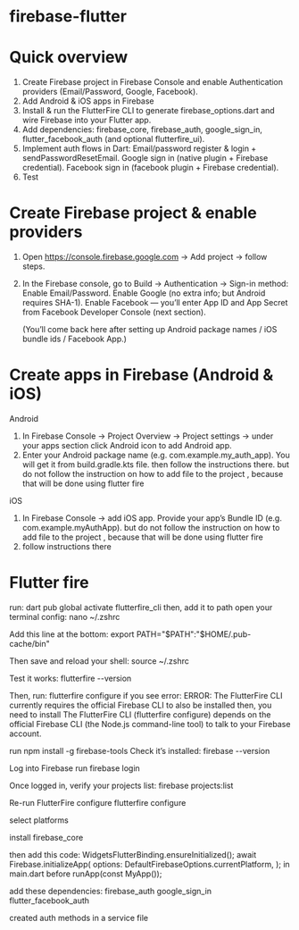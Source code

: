 # firebase-flutter

# Quick overview
1. Create Firebase project in Firebase Console and enable Authentication providers (Email/Password, Google, Facebook).
2. Add Android & iOS apps in Firebase
3. Install & run the FlutterFire CLI to generate firebase_options.dart and wire Firebase into your Flutter app.
4. Add dependencies: firebase_core, firebase_auth, google_sign_in, flutter_facebook_auth (and optional flutterfire_ui).
5. Implement auth flows in Dart:
    Email/password register & login + sendPasswordResetEmail.
    Google sign in (native plugin + Firebase credential).
    Facebook sign in (facebook plugin + Firebase credential).
6. Test

# Create Firebase project & enable providers
1. Open https://console.firebase.google.com
 → Add project → follow steps.
2. In the Firebase console, go to Build → Authentication → Sign-in method:
   Enable Email/Password.
   Enable Google (no extra info; but Android requires SHA-1). 
   Enable Facebook — you’ll enter App ID and App Secret from Facebook Developer Console (next section).

   (You’ll come back here after setting up Android package names / iOS bundle ids / Facebook App.)

# Create apps in Firebase (Android & iOS)
Android
1. In Firebase Console → Project Overview → Project settings → under your apps section click Android icon to add Android app.
2. Enter your Android package name (e.g. com.example.my_auth_app). You will get it from build.gradle.kts file.
then follow the instructions there.
but do not follow the instruction on how to add file to the project , because that will be done using flutter fire

iOS
1. In Firebase Console → add iOS app. Provide your app’s Bundle ID (e.g. com.example.myAuthApp).
but do not follow the instruction on how to add file to the project , because that will be done using flutter fire
2. follow instructions there

# Flutter fire
run: dart pub global activate flutterfire_cli
then, add it to path
open your terminal config:
  nano ~/.zshrc

Add this line at the bottom:
  export PATH="$PATH":"$HOME/.pub-cache/bin"

Then save and reload your shell:
  source ~/.zshrc

Test it works:
  flutterfire --version

Then, run:
  flutterfire configure
if you see error: ERROR: The FlutterFire CLI currently requires the official Firebase CLI to also be installed
then, you need to install The FlutterFire CLI (flutterfire configure) depends on the official Firebase CLI (the Node.js command-line tool) to talk to your Firebase account.

run npm install -g firebase-tools
Check it’s installed: firebase --version

Log into Firebase
run firebase login

Once logged in, verify your projects list:
firebase projects:list

Re-run FlutterFire configure
flutterfire configure

select platforms

install firebase_core

then add this code: WidgetsFlutterBinding.ensureInitialized();
  await Firebase.initializeApp(
    options: DefaultFirebaseOptions.currentPlatform,
  );
  in main.dart before runApp(const MyApp());

add these dependencies:
firebase_auth
google_sign_in
flutter_facebook_auth

created auth methods in a service file
